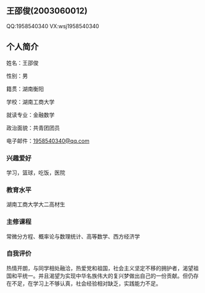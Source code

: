 ## 王邵俊(2003060012)
QQ:1958540340   VX:wsj1958540340
## 个人简介

 
姓名：王邵俊

性别：男

籍贯：湖南衡阳

学校：湖南工商大学

就读专业：金融数学

政治面貌：共青团团员

电子邮件：1958540340@qq.com

 
### 兴趣爱好
学习，篮球，吃饭，医院 

 
### 教育水平
湖南工商大学大二高材生

### 主修课程
常微分方程、概率论与数理统计、高等数学、西方经济学


### 自我评价
热情开朗，与同学相处融洽，热爱党和祖国，社会主义坚定不移的拥护者，渴望祖国和平统一。并且渴望为实现中华名族伟大的复兴梦做出自己的一份贡献。但仍存在不足，在学习上不够认真，社会经验相对缺乏，实践能力不足。






 




 
